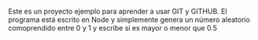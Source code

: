 Este es un proyecto ejemplo para aprender a usar GIT y GITHUB.  El programa está escrito en Node y simplemente genera un número aleatorio comoprendido entre 0 y 1 y escribe si es mayor o menor que 0.5
